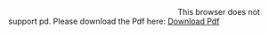 <object data="https://github.com/SriDurgaD/Grunt-Minification/GruntHandBook.pdf" type="application/pdf">
<embed src="https://github.com/SriDurgaD/Grunt-Minification/GruntHandBook.pdf">
This browser does not support pd. Please download the Pdf here: <a href="https://github.com/SriDurgaD/Grunt-Minification/GruntHandBook.pdf"> Download Pdf</a>
</embed>
</object>
